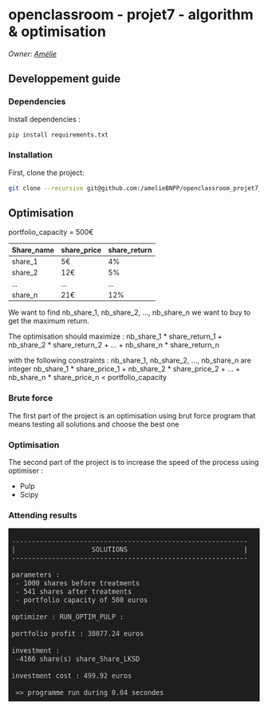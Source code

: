 # openclassroom - projet7 - algorithm & optimisation

_Owner: [Amélie](https://github.com/ameliebnpp)_

## Developpement guide

### Dependencies

Install dependencies :
```bash
pip install requirements.txt
```

### Installation

First, clone the project:

```bash
git clone --recursive git@github.com:/amelieBNPP/openclassroom_projet7_algorithme && cd openclassroom_projet7_algorithme
```

## Optimisation

portfolio_capacity = 500€

|Share_name |share_price |share_return |
|-----------|------------|-------------|
|share_1    | 5€         | 4%          |
|share_2    | 12€        | 5%          |
| ...       | ...        | ...         |
|share_n    | 21€        |  12%        |


We want to find nb_share_1, nb_share_2, ..., nb_share_n we want to buy to get the maximum return.

The optimisation should maximize : 
nb_share_1 * share_return_1 + nb_share_2 * share_return_2 + ... + nb_share_n * share_return_n 

with the following constraints :
nb_share_1, nb_share_2, ..., nb_share_n are integer
nb_share_1 * share_price_1 + nb_share_2 * share_price_2 + ... + nb_share_n * share_price_n < portfolio_capacity


### Brute force

The first part of the project is an optimisation using brut force program that means testing all solutions and choose the best one

### Optimisation

The second part of the project is to increase the speed of the process using optimiser :
- Pulp
- Scipy

### Attending results

![Attending results](/result.png)

